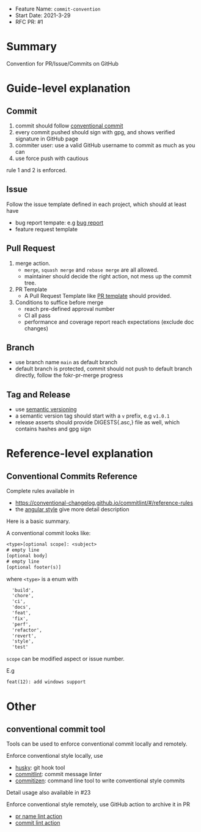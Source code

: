 - Feature Name: `commit-convention`
- Start Date:  2021-3-29
- RFC PR: #1

# Summary
[summary]: #summary

Convention for PR/Issue/Commits on GitHub

# Guide-level explanation
[guide-level-explanation]: #guide-level-explanation

## Commit
[commit]: #commit

1. commit should follow [conventional commit](https://www.conventionalcommits.org/en/v1.0.0/)
2. every commit pushed should sign with gpg, and shows verified signature in GitHub page
3. commiter user: use a valid GitHub username to commit as much as you can
4. use force push with cautious

rule 1 and 2 is enforced.


## Issue
[issue]: #issue 

Follow the issue template defined in each project, which should at least have

+ bug report tempate: e.g [bug report](https://github.com/4paradigm/fedb/blob/main/.github/ISSUE_TEMPLATE/bug_report.md)
+ feature request template


## Pull Request
[pr]: #pr

1. merge action.
   + `merge`, `squash merge` and `rebase merge` are all allowed.
   + maintainer should decide the right action, not mess up the commit tree.
2. PR Template
   + A Pull Request Template like [PR template](https://github.com/4paradigm/fedb/blob/main/.github/pull_request_template.md) should provided.
3. Conditions to suffice before merge
    -  reach pre-defined approval number
    -  CI all pass
    -  performance and coverage report reach expectations (exclude doc changes)

## Branch
[branch]: branch

+ use branch name `main` as default branch
+ default branch is protected, commit should not push to default branch directly, follow the fokr-pr-merge progress

## Tag and Release
[tag-and-release]: tag-and-release

+ use [semantic versioning](https://semver.org)
+ a semantic version tag should start with a `v` prefix, e.g `v1.0.1`
+ release asserts should provide DIGESTS{.asc,} file as well, which contains hashes and gpg sign


# Reference-level explanation
[reference-level-explanation]: #reference-level-explanation

## Conventional Commits Reference
[conventional-commits-ref]: #coventional-commits-ref

Complete rules available in 
+ https://conventional-changelog.github.io/commitlint/#/reference-rules
+ the [angular style](https://github.com/angular/angular.js/blob/master/DEVELOPERS.md#-git-commit-guidelines) give more detail description

Here is a basic summary.

A conventional commit looks like:

```txt
<type>[optional scope]: <subject>
# empty line
[optional body]
# empty line
[optional footer(s)]
```

where `<type>` is a enum with 
```txt
  'build',
  'chore',
  'ci',
  'docs',
  'feat',
  'fix',
  'perf',
  'refactor',
  'revert',
  'style',
  'test'
```

`scope` can be modified aspect or issue number. 

E.g

```txt
feat(12): add windows support
```

# Other

## conventional commit tool
[conventional-commit-tool]: conventional-commit-tool

Tools can be used to enforce conventional commit locally and remotely. 

Enforce conventional style locally, use 
+ [husky](https://github.com/typicode/husky): git hook tool
+ [commitlint](https://github.com/conventional-changelog/commitlint): commit message linter
+ [commitizen](https://github.com/commitizen/cz-cli): command line tool to write conventional style commits

Detail usage also available in #23 

Enforce conventional style remotely, use GitHub action to archive it in PR
+ [pr name lint action](https://github.com/JulienKode/pull-request-name-linter-action)
+ [commit lint action](https://github.com/wagoid/commitlint-github-action)
